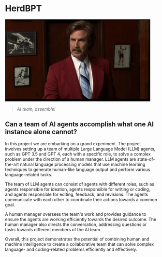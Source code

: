 # HerdBPT

![Ron Burgundy assembling the AI team](assets/ai_team_assemble.gif)

> *AI team, assemble!*

## Can a team of AI agents accomplish what one AI instance alone cannot?

In this project we are embarking on a grand experiment. The project involves setting up a team of
multiple Large Language Model (LLM) agents, such as GPT 3.5 and GPT 4, each with a specific role, to
solve a complex problem under the direction of a human manager. LLM agents are
state-of-the-art natural language processing models that use machine learning techniques to generate
human-like language output and perform various language-related tasks.

The team of LLM agents can consist of agents with different roles, such as agents responsible for
ideation, agents responsible for writing or coding, and agents responsible for editing, feedback,
and revisions. The agents communicate with each other to coordinate their actions towards a common
goal.

A human manager oversees the team's work and provides guidance to ensure the agents are working
efficiently towards the desired outcome. The human manager also directs the conversation, addressing
questions or tasks towards different members of the AI team.

Overall, this project demonstrates the potential of combining human and machine intelligence to
create a collaborative team that can solve complex language- and coding-related problems efficiently
and effectively.
